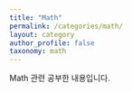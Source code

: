 ```yaml
---
title: "Math"
permalink: /categories/math/
layout: category
author_profile: false
taxonomy: math
---
```


Math 관련 공부한 내용입니다.